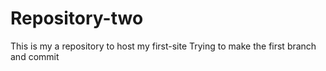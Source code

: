 # Repository-two
This is my a repository to host my first-site
Trying to make the first branch and commit
